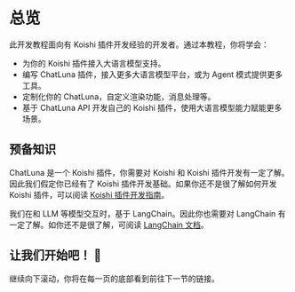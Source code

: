 # 总览

此开发教程面向有 Koishi 插件开发经验的开发者。通过本教程，你将学会：

- 为你的 Koishi 插件接入大语言模型支持。
- 编写 ChatLuna 插件，接入更多大语言模型平台，或为 Agent 模式提供更多工具。
- 定制化你的 ChatLuna，自定义渲染功能，消息处理等。
- 基于 ChatLuna API 开发自己的 Koishi 插件，使用大语言模型能力赋能更多场景。

## 预备知识

ChatLuna 是一个 Koishi 插件，你需要对 Koishi 和 Koishi 插件开发有一定了解。因此我们假定你已经有了 Koishi 插件开发基础。如果你还不是很了解如何开发 Koishi 插件，可以阅读 [Koishi 插件开发指南](https://koishi.chat/zh-CN/guide)。

我们在和 LLM 等模型交互时，基于 LangChain。因此你也需要对 LangChain 有一定了解。如你还不是很了解，可阅读 [LangChain 文档](https://js.langchain.com/docs)。

## 让我们开始吧！ 🎉

继续向下滚动，你将在每一页的底部看到前往下一节的链接。
